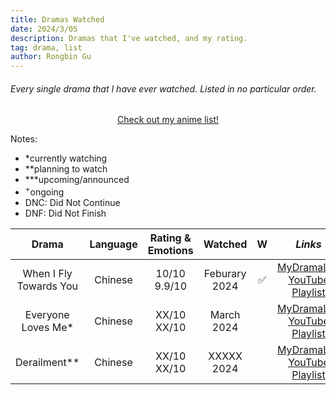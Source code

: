 ```yaml
---
title: Dramas Watched
date: 2024/3/05
description: Dramas that I've watched, and my rating.
tag: drama, list
author: Rongbin Gu
---
```


###### Every single drama that I have ever watched. Listed in no particular order.

<div align="center">

[<u>Check out my anime list!</u>](anime.md)

</div>

Notes:

- *currently watching
- **planning to watch
- ***upcoming/announced
- <sup>+</sup>ongoing
- DNC: Did Not Continue
- DNF: Did Not Finish

| **Drama**                     | **Language** | **Rating & Emotions**| **Watched**   | **W**  | *Links*  |
|:-----------------------------:|:------------:|:------------------:  |:------------: |:------:|:--------:|
| When I Fly Towards You       	|  Chinese    |  10/10 <br> 9.9/10    | Feburary 2024 |  ✅   | [<u>MyDramaList</u>](https://mydramalist.com/62295-luo-yao-knew-what-he-meant)<br>[<u>YouTube Playlist</u>](https://www.youtube.com/playlist?list=PLATwx1z00Hseg8NeF0lV4Xa7vFfTyyFUe)    |
| Everyone Loves Me*            |   Chinese   |   XX/10 <br> XX/10        |  March 2024	  |       	| [<u>MyDramaList</u>](https://mydramalist.com/744619-bie-dui-wo-dong-xin)<br>[<u>YouTube Playlist</u>]()|
| Derailment**               	|   Chinese   |  XX/10 <br> XX/10	      |  XXXXX 2024   |       	| [<u>MyDramaList</u>](https://mydramalist.com/737525-derailment)<br>[<u>YouTube Playlist</u>]()|

<!--
|                	|      |  /10 <br> /10	      |    	          |       	| [<u>MyDramaList</u>]()<br>[<u>YouTube Playlist</u>]()|
-->

